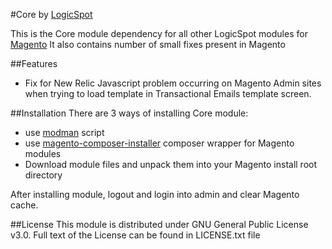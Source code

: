 #Core by [LogicSpot]

This is the Core module dependency for all other LogicSpot modules for [Magento]
It also contains number of small fixes present in Magento

##Features
- Fix for New Relic Javascript problem occurring on Magento Admin sites when trying to load template in Transactional Emails template screen.
 
##Installation
There are 3 ways of installing Core module:

- use [modman] script
- use [magento-composer-installer] composer wrapper for Magento modules
- Download module files and unpack them into your Magento install root directory
 
After installing module, logout and login into admin and clear Magento cache.

##License
This module is distributed under GNU General Public License v3.0. Full text of the License can be found in LICENSE.txt file


[LogicSpot]:http://www.logicspot.com/
[Magento]:http://magento.com/
[modman]:https://github.com/colinmollenhour/modman
[magento-composer-installer]:https://github.com/Cotya/magento-composer-installer